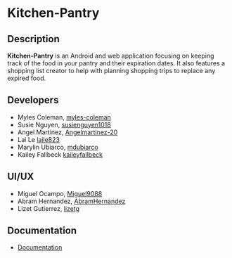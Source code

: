 # Kitchen-Pantry

## Description
**Kitchen-Pantry** is an Android and web application focusing on keeping track of the food in your pantry and their expiration dates. It also features a shopping list creator to help with planning shopping trips to replace any expired food.

## Developers
- Myles Coleman, [myles-coleman](https://github.com/myles-coleman)
- Susie Nguyen, [susienguyen1018](https://github.com/susienguyen1018)
- Angel Martinez, [Angelmartinez-20](https://github.com/Angelmartinez-20)
- Lai Le [laile823](https://github.com/laile823)
- Marylin Ubiarco, [mdubiarco](https://github.com/mdubiarco)
- Kailey Fallbeck [kaileyfallbeck](https://github.com/kaileyfallbeck)

## UI/UX
- Miguel Ocampo, [Miguel9088](https://github.com/Miguel9088)
- Abram Hernandez, [AbramHernandez](https://github.com/AbramHernandez)
- Lizet Gutierrez, [lizetg](https://github.com/lizetg)

## Documentation
- [Documentation](Documentation/README.md)